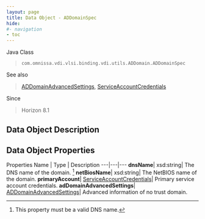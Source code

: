 ```yaml
---
layout: page
title: Data Object - ADDomainSpec
hide:
#- navigation
- toc
---
```






Java Class
> `com.omnissa.vdi.vlsi.binding.vdi.utils.ADDomain.ADDomainSpec`

See also
> [ADDomainAdvancedSettings](vdi.utils.ADDomain.ADDomainAdvancedSettings.md), [ServiceAccountCredentials](vdi.utils.ADDomain.ServiceAccountCredentials.md)

Since
> Horizon 8.1


## Data Object Description

## Data Object Properties
Properties
Name |  Type |  Description
---|---|---
**dnsName**|  xsd:string|  The DNS name of the domain. [^141]
**netBiosName**|  xsd:string|  The NetBIOS name of the domain.
**primaryAccount**| [ServiceAccountCredentials](vdi.utils.ADDomain.ServiceAccountCredentials.md)|  Primary service account credentials.
**adDomainAdvancedSettings**| [ADDomainAdvancedSettings](vdi.utils.ADDomain.ADDomainAdvancedSettings.md)|  Advanced information of no trust domain.


 


[^141]: This property must be a valid DNS name.